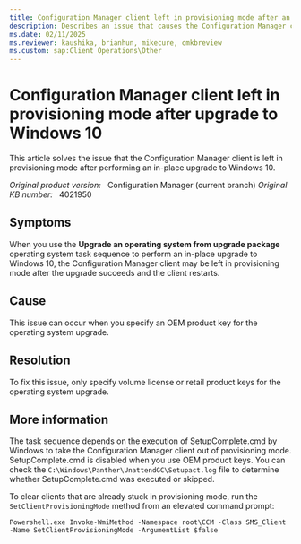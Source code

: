 ```yaml
---
title: Configuration Manager client left in provisioning mode after an upgrade to Windows 10
description: Describes an issue that causes the Configuration Manager client to be left in provisioning mode after an upgrade to Windows 10. Provides a resolution.
ms.date: 02/11/2025
ms.reviewer: kaushika, brianhun, mikecure, cmkbreview
ms.custom: sap:Client Operations\Other
---
```

# Configuration Manager client left in provisioning mode after upgrade to Windows 10

This article solves the issue that the Configuration Manager client is left in provisioning mode after performing an in-place upgrade to Windows 10.

_Original product version:_ &nbsp; Configuration Manager (current branch)
_Original KB number:_ &nbsp; 4021950

## Symptoms

When you use the **Upgrade an operating system from upgrade package** operating system task sequence to perform an in-place upgrade to Windows 10, the Configuration Manager client may be left in provisioning mode after the upgrade succeeds and the client restarts.

## Cause

This issue can occur when you specify an OEM product key for the operating system upgrade.

## Resolution

To fix this issue, only specify volume license or retail product keys for the operating system upgrade.

## More information

The task sequence depends on the execution of SetupComplete.cmd by Windows to take the Configuration Manager client out of provisioning mode. SetupComplete.cmd is disabled when you use OEM product keys. You can check the `C:\Windows\Panther\UnattendGC\Setupact.log` file to determine whether SetupComplete.cmd was executed or skipped.

To clear clients that are already stuck in provisioning mode, run the `SetClientProvisioningMode` method from an elevated command prompt:

```console
Powershell.exe Invoke-WmiMethod -Namespace root\CCM -Class SMS_Client -Name SetClientProvisioningMode -ArgumentList $false
```
